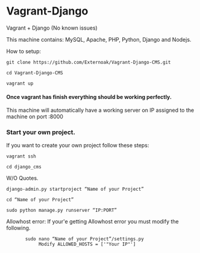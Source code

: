 # Vagrant-Django
Vagrant + Django (No known issues)

This machine contains: MySQL, Apache, PHP, Python, Django and Nodejs.

How to setup:

    git clone https://github.com/Externoak/Vagrant-Django-CMS.git
    
    cd Vagrant-Django-CMS

    vagrant up


#### Once vagrant has finish everything should be working perfectly.

This machine will automatically have a working server on IP assigned to the machine on port :8000



### Start your own project.

If you want to create your own project follow these steps:

    vagrant ssh

    cd django_cms

W/O Quotes.

    django-admin.py startproject “Name of your Project”

    cd “Name of your Project”
    
    sudo python manage.py runserver “IP:PORT”

Allowhost error:
    If your'e getting Allowhost error you must modify the following.
          
           sudo nano “Name of your Project”/settings.py
                Modify ALLOWED_HOSTS = ['"Your IP"']
